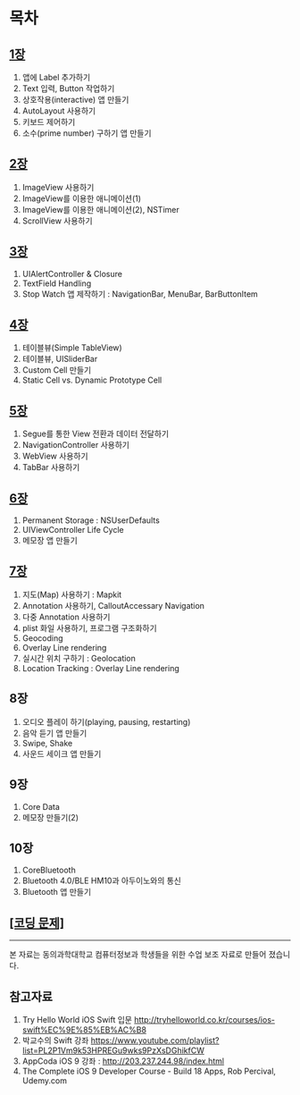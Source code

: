 목차
=======
## [1장](https://jhkim3217.gitbooks.io/lec_2016_1/content/chapter1.html)
1. 앱에 Label 추가하기 
2. Text 입력, Button 작업하기 
3. 상호작용(interactive) 앱 만들기 
4. AutoLayout 사용하기
5. 키보드 제어하기 
6. 소수(prime number) 구하기 앱 만들기

## [2장](https://jhkim3217.gitbooks.io/lec_2016_1/content/02_c7a5.html)
1. ImageView 사용하기
2. ImageView를 이용한 애니메이션(1)
3. ImageView를 이용한 애니메이션(2), NSTimer
4. ScrollView 사용하기

## [3장](https://jhkim3217.gitbooks.io/lec_2016_1/content/03_c7a5.html)
1. UIAlertController & Closure
2. TextField Handling
3. Stop Watch 앱 제작하기 : NavigationBar, MenuBar, BarButtonItem

## [4장](https://jhkim3217.gitbooks.io/lec_2016_1/content/04_c7a5.html)
1. 테이블뷰(Simple TableView) 
2. 테이블뷰, UISliderBar
3. Custom Cell 만들기
4. Static Cell vs. Dynamic Prototype Cell

## [5장](https://jhkim3217.gitbooks.io/lec_2016_1/content/05_c7a5.html)
1. Segue를 통한 View 전환과 데이터 전달하기
2. NavigationController 사용하기
3. WebView 사용하기
4. TabBar 사용하기

## [6장](https://jhkim3217.gitbooks.io/lec_2016_1/content/06_c7a5.html)
1. Permanent Storage : NSUserDefaults
2. UIViewController Life Cycle 
3. 메모장 앱 만들기

## [7장 ](https://jhkim3217.gitbooks.io/lec_2016_1/content/07_c7a5.html)
1. 지도(Map) 사용하기 : Mapkit
2. Annotation 사용하기, CalloutAccessary Navigation
3. 다중 Annotation 사용하기
4. plist 화일 사용하기, 프로그램 구조화하기
5. Geocoding 
6. Overlay Line rendering 
7. 실시간 위치 구하기 : Geolocation
8. Location Tracking : Overlay Line rendering

## 8장
1. 오디오 플레이 하기(playing, pausing, restarting)
2. 음악 듣기 앱 만들기 
3. Swipe, Shake
4. 사운드 세이크 앱 만들기

## 9장
1. Core Data
2. 메모장 만들기(2)

## 10장
1. CoreBluetooth
2. Bluetooth 4.0/BLE HM10과 아두이노와의 통신
2. Bluetooth 앱 만들기

## [[코딩 문제]](https://jhkim3217.gitbooks.io/lec_2016_1/content/cf54_b529_bb38_c81c.html)
---

본 자료는  동의과학대학교 컴퓨터정보과 학생들을 위한 수업 보조 자료로 만들어 졌습니다.


## 참고자료

1. Try Hello World iOS Swift 입문 http://tryhelloworld.co.kr/courses/ios-swift%EC%9E%85%EB%AC%B8
2.  박교수의 Swift 강좌 https://www.youtube.com/playlist?list=PL2P1Vm9k53HPREGu9wks9PzXsDGhikfCW
2. AppCoda iOS 9 강좌 : http://203.237.244.98/index.html
3. The Complete iOS 9 Developer Course - Build 18 Apps, Rob Percival, Udemy.com
